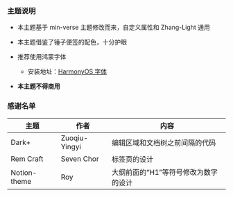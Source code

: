 ### 主题说明

- 本主题基于 min-verse 主题修改而来，自定义属性和 Zhang-Light 通用
- 本主题借鉴了锤子便签的配色，十分护眼
- 推荐使用鸿蒙字体
  - 安装地址：[HarmonyOS 字体](https://developer.harmonyos.com/cn/docs/design/font-0000001157868583)

- **本主题不得商用**

### 感谢名单

| 主题         | 作者          | 内容                                 |
| ------------ | ------------- | ------------------------------------ |
| Dark+        | Zuoqiu-Yingyi | 编辑区域和文档树之前间隔的代码       |
| Rem Craft    | Seven Chor    | 标签页的设计                         |
| Notion-theme | Roy           | 大纲前面的“H1”等符号修改为数字的设计 |
